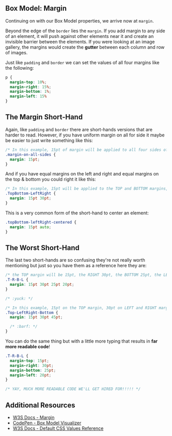 ## Box Model: Margin

Continuing on with our Box Model properties, we arrive now at `margin`.

Beyond the edge of the `border` lies the `margin`. If you add margin to any side of an element, it will push against other elements near it and create an invisible barrier between the elements. If you were looking at an image gallery, the margins would create the **gutter** between each column and row of images.

Just like `padding` and `border` we can set the values of all four margins like the following:

```css
p {
  margin-top: 10%;
  margin-right: 15%;
  margin-bottom: 1%;
  margin-left: 15%
}
```

## The Margin Short-Hand

Again, like `padding` and `border` there are short-hands versions that are harder to read. However, if you have uniform margin on all for side it maybe be easier to just write something like this:

```css
/* In this example, 15pt of margin will be applied to all four sides of the element */
.margin-on-all-sides {
  margin: 15pt;
}
```

And if you have equal margins on the left and right and equal margins on the top & bottom you could right it like this:

```css
/* In this example, 15pt will be applied to the TOP and BOTTOM margins, 30pt to the LEFT and RIGHT margins*/
.TopBottom-LeftRight {
  margin: 15pt 30pt;
}
```

This is a very common form of the short-hand to center an element:

```css
.topBottom-leftRight-centered {
  margin: 15pt auto;
}
```

## The Worst Short-Hand

The last two short-hands are so confusing they're not really worth mentioning but just so you have them as a reference here they are:

```css
/* the TOP margin will be 15pt, the RIGHT 30pt, the BOTTOM 25pt, the LEFT 20pt (clockwise)*/
.T-R-B-L {
  margin: 15pt 30pt 25pt 20pt;
}

/* :yuck: */

/* In this example, 15pt on the TOP margin, 30pt on LEFT and RIGHT margins, 45pt on BOTTOM margin*/
.Top-LeftRight-Bottom {
  margin: 15pt 30pt 45pt;

  /* :barf: */
}
```

You can do the same thing but with a little more typing that results in **far more readable code**!

```css
.T-R-B-L {
  margin-top: 15pt;
  margin-right: 30pt;
  margin-bottom: 25pt;
  margin-left: 20pt;
}

/* YAY, MUCH MORE READABLE CODE WE'LL GET HIRED FOR!!!!! */
```  

<!-- ! END OF VIDEO 101.1.23.1 - Box Model: Margin -->

## Additional Resources

* [W3S Docs - Margin](https://www.w3schools.com/css/css_margin.asp)
* [CodePen - Box Model Visualizer](http://codepen.io/carolineartz/pen/ogVXZj/)
* [W3S Docs - Default CSS Values Reference](https://www.w3schools.com/cssref/css_default_values.asp)